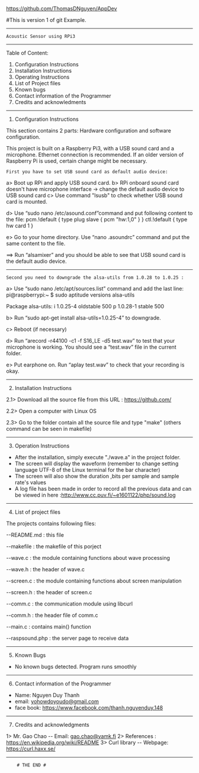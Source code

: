 https://github.com/ThomasDNguyen/AppDev

#This is version 1 of git Example.

---------------------------------------------
	Acoustic Sensor using RPi3
---------------------------------------------

Table of Content:
1. Configuration Instructions
2. Installation Instructions
3. Operating Instructions
4. List of Project files
5. Known bugs
6. Contact information of the Programmer
7. Credits and acknowledments 

---------------------------------------------

1. Configuration Instructions

This section contains 2 parts: Hardware configuration and software configuration.

This project is built on a Raspberry Pi3, with a USB sound card and a microphone. 
Ethernet connection is recommended. If an older version of Raspberry Pi is used,
certain change might be necessary.

	First you have to set USB sound card as default audio device:
a> Boot up RPi and apply USB sound card.
b> RPi onboard sound card doesn't have microphone interface -> change the default audio
device to USB sound card
c> Use command "lsusb" to check whether USB sound card is mounted.

d> Use “sudo nano /etc/asound.conf”command and put following content to the file:
pcm.!default {
	type plug
 	slave {
		pcm "hw:1,0"
 	}
}
ctl.!default {
    type hw
    card 1
}

e> Go to your home directory. Use “nano .asoundrc” command and put the same content to 
the file.

==> Run “alsamixer” and you should be able to see that USB sound card is the default 
audio device.  

*****************

	Second you need to downgrade the alsa-utils from 1.0.28 to 1.0.25 :
a> Use “sudo nano /etc/apt/sources.list” command and add the last line:
pi@raspberrypi:~ $ sudo aptitude versions alsa-utils

Package alsa-utils:
i   1.0.25-4                          oldstable                                 500
p   1.0.28-1                          stable                                    500

b> Run “sudo apt-get install alsa-utils=1.0.25-4” to downgrade.

c> Reboot (if necessary)

d> Run “arecord -r44100 -c1 -f S16_LE -d5 test.wav” to test that your microphone is working.
You should see a “test.wav” file in the current folder.

e>  Put earphone on. Run “aplay test.wav” to check that your recording is okay.

---------------------------------------------

2. Installation Instructions

2.1> Download all the source file from this URL : https://github.com/

2.2> Open a computer with Linux OS

2.3> Go to the folder contain all the source file and type "make"  (others command can be seen in makefile)

---------------------------------------------

3. Operation Instructions

- After the installation, simply execute "./wave.a" in the project folder.
- The screen will display the waveform (remember to change setting language UTF-8  of the Linux terminal for the bar character)
- The screen will also show the duration ,bits per sample and sample rate's values
- A log file has been made in order to record all the previous data and can be viewed in here :http://www.cc.puv.fi/~e1601122/php/sound.log 

---------------------------------------------

4. List of project files 

The projects contains following files:

--README.md     :       this file

--makefile      :       the makefile of this porject

--wave.c        :       the module containing functions about wave processing

--wave.h        :       the header of wave.c

--screen.c      :       the module containing functions about screen manipulation

--screen.h      :       the header of screen.c

--comm.c        :       the communication module using libcurl

--comm.h        :       the header file of comm.c

--main.c        :       contains main() function

--raspsound.php     :       the server page to receive data

--------------------------------------------- 

5. Known Bugs 

- No known bugs detected. Program runs smoothly

---------------------------------------------

6. Contact information of the Programmer

- Name: Nguyen Duy Thanh
- email: yohowdoyoudo@gmail.com
- face book: https://www.facebook.com/thanh.nguyenduy.148

---------------------------------------------

7. Credits and acknowledgments

1> Mr. Gao Chao -- Email: gao.chao@vamk.fi
2> References : https://en.wikipedia.org/wiki/README
3> Curl library -- Webpage: https://curl.haxx.se/

---------------------------------------------

		# THE END #
